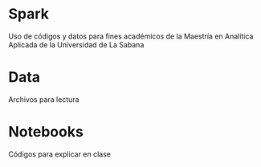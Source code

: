 # Spark

Uso de códigos y datos para fines académicos de la Maestría en Analítica Aplicada de la Universidad de La Sabana

# Data
Archivos para lectura

# Notebooks
Códigos para explicar en clase
